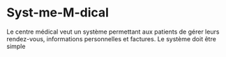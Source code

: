 # Syst-me-M-dical
Le centre médical veut un système permettant aux patients de gérer leurs rendez-vous, informations personnelles et factures. Le système doit être simple
